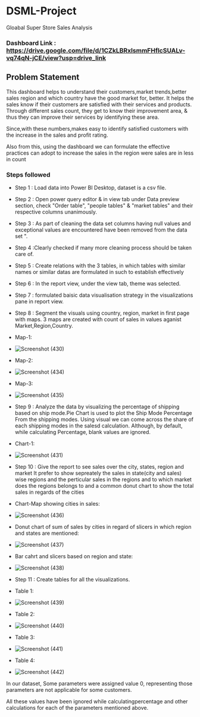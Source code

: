 # DSML-Project
 Gloabal Super Store Sales Analysis


### Dashboard Link : https://drive.google.com/file/d/1CZkLBRxIsmmFHflcSUALv-vq74qN-jCE/view?usp=drive_link

## Problem Statement

This dashboard helps to understand their customers,market trends,better sales region and which country have the good market for, better. It helps the sales know if their customers are satisfied with their services and products. Through different sales count, they get to know their improvement area, & thus they can improve their services by identifying these area. 

Since,with these numbers,makes easy to identify satisfied customers with the increase in the sales and profit rating.

Also from this, using the dashboard we can formulate the effective practices can adopt to increase the sales in the region were sales are in less in count


### Steps followed 

- Step 1 : Load data into Power BI Desktop, dataset is a csv file.
- Step 2 : Open power query editor & in view tab under Data preview section, check "Order table", "people tables" & "market tables" and their respective columns unanimously.
- Step 3 : As part of cleaning the data set columns having null values and exceptional values are encountered have been removed from the data set ".
- Step 4 :Clearly checked if many more cleaning process should be taken care of.
- Step 5 : Create relations with the 3 tables, in which tables with similar names or similar datas are formulated in such to establish effectively 
- Step 6 : In the report view, under the view tab, theme was selected.
- Step 7 : formulated baisic data visualisation strategy  in the visualizations pane in report view. 
- Step 8 : Segment the visuals using country, region, market in first page with maps. 3 maps are created with count of sales in values aganist Market,Region,Country.

- Map-1:
- ![Screenshot (430)](https://github.com/user-attachments/assets/8f6a4ae2-a952-44d7-a810-d5e199d0f22d)
- Map-2:
- ![Screenshot (434)](https://github.com/user-attachments/assets/2fe8286e-4568-413a-8706-5bbafd6f7d10)
- Map-3:
-  ![Screenshot (435)](https://github.com/user-attachments/assets/55aa592c-ec78-41d2-b0e5-0c62a435c2ec)


- Step 9 : Analyze the data by visualizing the percentage of shipping based on ship mode.Pie Chart is used to plot the Ship Mode Percentage From the shipping modes.
        Using visual we can come across the share of each shipping modes in the salesd calculation.
        Although, by default, while calculating Percentage, blank values are ignored.

- Chart-1:
-  ![Screenshot (431)](https://github.com/user-attachments/assets/b87c37e0-fe76-4d66-8697-8e7cebb1e747)

- Step 10 : Give the report to see sales over the city, states, region and market
        It prefer to show sepreately the sales in state(city and sales) wise regions and the perticular sales in the regions and to which market does the regions belongs to and a common donut chart to show the total sales in regards of the cities

- Chart-Map showing cities in sales:
- ![Screenshot (436)](https://github.com/user-attachments/assets/7e3b397c-edcc-4198-8ea8-386afede2beb)

- Donut chart of sum of sales by cities in regard of slicers in which region and states are mentioned:
- ![Screenshot (437)](https://github.com/user-attachments/assets/6ecb6dad-bcab-4b16-96a8-eac84ea4a87d)
- Bar cahrt and slicers based on region and state:
- ![Screenshot (438)](https://github.com/user-attachments/assets/d79d2b1a-fc9e-421c-897d-06990985bff7)
 
- Step 11 : Create tables for all the visualizations.
- Table 1:
- ![Screenshot (439)](https://github.com/user-attachments/assets/06554b5f-2cee-4bd3-9835-850905ea8487)
- Table 2:
- ![Screenshot (440)](https://github.com/user-attachments/assets/f3da2285-b7f0-4b1e-a32e-4b7f7ff3f045)
- Table 3:
- ![Screenshot (441)](https://github.com/user-attachments/assets/3155129e-b60e-4866-b4c2-887833f8d30a)
- Table 4:
- ![Screenshot (442)](https://github.com/user-attachments/assets/1280a425-46f3-46c6-b9d0-2ab1f6baec20)
  
In our dataset, Some parameters were assigned value 0, representing those parameters are not applicable for some customers.

All these values have been ignored while calculatingpercentage and other calculations for each of the parameters mentioned above.


